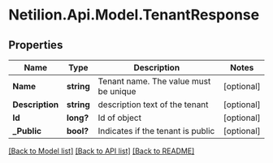 # Netilion.Api.Model.TenantResponse
## Properties

Name | Type | Description | Notes
------------ | ------------- | ------------- | -------------
**Name** | **string** | Tenant name. The value must be unique | [optional] 
**Description** | **string** | description text of the tenant | [optional] 
**Id** | **long?** | Id of object | [optional] 
**_Public** | **bool?** | Indicates if the tenant is public | [optional] 

[[Back to Model list]](../README.md#documentation-for-models) [[Back to API list]](../README.md#documentation-for-api-endpoints) [[Back to README]](../README.md)

